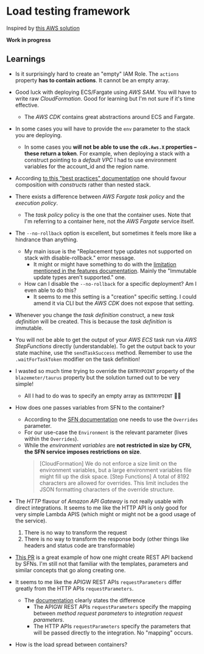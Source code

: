 # Load testing framework

Inspired by [this AWS solution](https://aws.amazon.com/solutions/implementations/distributed-load-testing-on-aws/)

**Work in progress**

## Learnings

- Is it surprisingly hard to create an "empty" IAM Role.
  The `actions` property **has to contain actions**. It cannot be an empty array.

- Good luck with deploying ECS/Fargate using _AWS SAM_. You will have to write raw _CloudFormation_. Good for learning but I'm not sure if it's time effective.

  - The _AWS CDK_ contains great abstractions around ECS and Fargate.

- In some cases you will have to provide the `env` parameter to the stack you are deploying.

  - In some cases you **will not be able to use the `cdk.Aws.X` properties – these return a token**.
    For example, when deploying a stack with a construct pointing to a _default VPC_ I had to use environment variables for the account_id and the region name.

- According [to this "best practices" documentation](https://docs.aws.amazon.com/cdk/latest/guide/best-practices.html#best-practices-constructs) one should favour composition with _constructs_ rather than nested stack.

- There exists a difference between _AWS Fargate_ _task policy_ and the _execution policy_.

  - The _task policy_ policy is the one that the container uses. Note that I'm referring to a container here, not the _AWS Fargate_ service itself.

- The `--no-rollback` option is excellent, but sometimes it feels more like a hindrance than anything.

  - My main issue is the "Replacement type updates not supported on stack with disable-rollback." error message.
    - It might or might have something to do with the [limitation mentioned in the features documentation](https://docs.aws.amazon.com/AWSCloudFormation/latest/UserGuide/stack-failure-options.html). Mainly the "Immutable update types aren't supported." one.
  - How can I disable the `--no-rollback` for a specific deployment? Am I even able to do this?
    - It seems to me this setting is a "creation" specific setting. I could amend it via CLI but the _AWS CDK_ does not expose that setting.

- Whenever you change the _task definition_ construct, a new _task definition_ will be created. This is because the _task definition_ is immutable.

- You will not be able to get the output of your _AWS ECS_ task run via _AWS StepFunctions_ directly (understandable).
  To get the output back to your state machine, use the `sendTaskSuccess` method. Remember to use the `.waitForTaskToken` modifier on the task definition!

- I wasted so much time trying to override the `ENTRYPOINT` property of the `blazemeter/taurus` property but the solution turned out to be very simple!

  - All I had to do was to specify an empty array as `ENTRYPOINT` 🤦‍♂️

- How does one passes variables from SFN to the container?

  - According to the [SFN documentation](https://docs.aws.amazon.com/step-functions/latest/dg/connect-ecs.html) one needs to use the `Overrides` parameter.
  - For our use-case the `Environment` is the relevant parameter (lives within the `Overrides`).
  - While the _environment variables_ are **not restricted in size by CFN, the SFN service imposes restrictions on size**.
    > [CloudFormation] We do not enforce a size limit on the environment variables, but a large environment variables file might fill up the disk space.
    > [Step Functions] A total of 8192 characters are allowed for overrides. This limit includes the JSON formatting characters of the override structure.

- The _HTTP_ flavour of _Amazon API Gateway_ is not really usable with direct integrations. It seems to me like the HTTP API is only good for very simple Lambda APIS (which might or might not be a good usage of the service).

  1. There is no way to transform the request
  2. There is no way to transform the response body (other things like headers and status code are transformable)

- [This PR](https://github.com/aws/aws-cdk/pull/16827/files?diff=unified&w=0) is a great example of how one might create REST API backend by SFNs.
  I'm still not that familiar with the templates, parameters and similar concepts that go along creating one.

- It seems to me like the APIGW REST APIs `requestParameters` differ greatly from the HTTP APIs `requestParameters`.
  - The [documentation](https://docs.aws.amazon.com/apigateway/latest/developerguide/api-gateway-swagger-extensions-integration-requestParameters.html) clearly states the difference
    - The APIGW REST APIs `requestParameters` specify the mapping between _method request parameters_ to _integration request parameters_.
    - The HTTP APIs `requestParameters` specify the parameters that will be passed directly to the integration. No "mapping" occurs.
- How is the load spread between containers?
